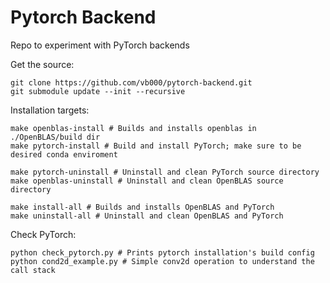 # Pytorch Backend
Repo to experiment with PyTorch backends

Get the source:
```
git clone https://github.com/vb000/pytorch-backend.git
git submodule update --init --recursive
```

Installation targets:
```
make openblas-install # Builds and installs openblas in ./OpenBLAS/build dir
make pytorch-install # Build and install PyTorch; make sure to be desired conda enviroment

make pytorch-uninstall # Uninstall and clean PyTorch source directory
make openblas-uninstall # Uninstall and clean OpenBLAS source directory

make install-all # Builds and installs OpenBLAS and PyTorch
make uninstall-all # Uninstall and clean OpenBLAS and PyTorch
```

Check PyTorch:
```
python check_pytorch.py # Prints pytorch installation's build config
python cond2d_example.py # Simple conv2d operation to understand the call stack
```
